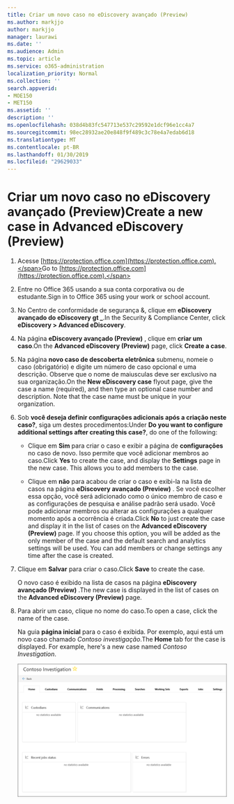 ```yaml
---
title: Criar um novo caso no eDiscovery avançado (Preview)
ms.author: markjjo
author: markjjo
manager: laurawi
ms.date: ''
ms.audience: Admin
ms.topic: article
ms.service: o365-administration
localization_priority: Normal
ms.collection: ''
search.appverid:
- MOE150
- MET150
ms.assetid: ''
description: ''
ms.openlocfilehash: 038d4b83fc547713e537c29592e1dcf96e1cc4a7
ms.sourcegitcommit: 98ec28932ae20e848f9f489c3c78e4a7edab6d18
ms.translationtype: MT
ms.contentlocale: pt-BR
ms.lasthandoff: 01/30/2019
ms.locfileid: "29629033"
---
```

# <a name="create-a-new-case-in-advanced-ediscovery-preview"></a><span data-ttu-id="dfb6a-102">Criar um novo caso no eDiscovery avançado (Preview)</span><span class="sxs-lookup"><span data-stu-id="dfb6a-102">Create a new case in Advanced eDiscovery (Preview)</span></span>    

1. <span data-ttu-id="dfb6a-103">Acesse [https://protection.office.com](https://protection.office.com).</span><span class="sxs-lookup"><span data-stu-id="dfb6a-103">Go to [https://protection.office.com](https://protection.office.com).</span></span>
    
2. <span data-ttu-id="dfb6a-104">Entre no Office 365 usando a sua conta corporativa ou de estudante.</span><span class="sxs-lookup"><span data-stu-id="dfb6a-104">Sign in to Office 365 using your work or school account.</span></span>
    
3. <span data-ttu-id="dfb6a-105">No Centro de conformidade de segurança &, clique em **eDiscovery avançado do eDiscovery gt _**.</span><span class="sxs-lookup"><span data-stu-id="dfb6a-105">In the Security & Compliance Center, click **eDiscovery > Advanced eDiscovery**.</span></span>
 
4. <span data-ttu-id="dfb6a-106">Na página **eDiscovery avançado (Preview)** , clique em **criar um caso**.</span><span class="sxs-lookup"><span data-stu-id="dfb6a-106">On the **Advanced eDiscovery (Preview)** page, click **Create a case**.</span></span>
    
5. <span data-ttu-id="dfb6a-p101">Na página **novo caso de descoberta eletrônica** submenu, nomeie o caso (obrigatório) e digite um número de caso opcional e uma descrição. Observe que o nome de maiusculas deve ser exclusivo na sua organização.</span><span class="sxs-lookup"><span data-stu-id="dfb6a-p101">On the **New eDiscovery case** flyout page, give the case a name (required), and then type an optional case number and description. Note that the case name must be unique in your organization.</span></span>

6. <span data-ttu-id="dfb6a-109">Sob **você deseja definir configurações adicionais após a criação neste caso?**, siga um destes procedimentos:</span><span class="sxs-lookup"><span data-stu-id="dfb6a-109">Under **Do you want to configure additional settings after creating this case?**, do one of the following:</span></span>

    - <span data-ttu-id="dfb6a-p102">Clique em **Sim** para criar o caso e exibir a página de **configurações** no caso de novo. Isso permite que você adicionar membros ao caso.</span><span class="sxs-lookup"><span data-stu-id="dfb6a-p102">Click **Yes** to create the case, and display the **Settings** page in the new case. This allows you to add members to the case.</span></span>
    
    - <span data-ttu-id="dfb6a-p103">Clique em **não** para acabou de criar o caso e exibi-la na lista de casos na página **eDiscovery avançado (Preview)** . Se você escolher essa opção, você será adicionado como o único membro de caso e as configurações de pesquisa e análise padrão será usado. Você pode adicionar membros ou alterar as configurações a qualquer momento após a ocorrência é criada.</span><span class="sxs-lookup"><span data-stu-id="dfb6a-p103">Click **No** to just create the case and display it in the list of cases on the **Advanced eDiscovery (Preview)** page. If you choose this option, you will be added as the only member of the case and the default search and analytics settings will be used. You can add members or change settings any time after the case is created.</span></span>

7. <span data-ttu-id="dfb6a-115">Clique em **Salvar** para criar o caso.</span><span class="sxs-lookup"><span data-stu-id="dfb6a-115">Click **Save** to create the case.</span></span>

    <span data-ttu-id="dfb6a-116">O novo caso é exibido na lista de casos na página **eDiscovery avançado (Preview)** .</span><span class="sxs-lookup"><span data-stu-id="dfb6a-116">The new case is displayed in the list of cases on the **Advanced eDiscovery (Preview)** page.</span></span> 

8. <span data-ttu-id="dfb6a-117">Para abrir um caso, clique no nome do caso.</span><span class="sxs-lookup"><span data-stu-id="dfb6a-117">To open a case, click the name of the case.</span></span> 

    <span data-ttu-id="dfb6a-p104">Na guia **página inicial** para o caso é exibida. Por exemplo, aqui está um novo caso chamado *Contoso investigação*.</span><span class="sxs-lookup"><span data-stu-id="dfb6a-p104">The **Home** tab for the case is displayed. For example, here's a new case named *Contoso Investigation*.</span></span>

    ![Guia página inicial para um novo caso de eDiscovery avançado](../media/newAeDcase.png)
